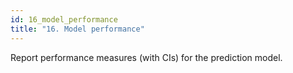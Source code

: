 ```yaml
---
id: 16_model_performance
title: "16. Model performance"
---
```

Report performance measures (with CIs) for the prediction model.